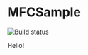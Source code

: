 # MFCSample

[![Build status](https://ci.appveyor.com/api/projects/status/c2lfbt07y1yp34pd/branch/master?svg=true)](https://ci.appveyor.com/project/halim1221/mfcsample/branch/master)

Hello!
